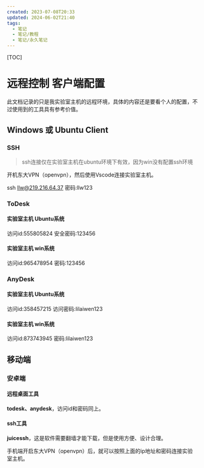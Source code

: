 ```yaml
---
created: 2023-07-08T20:33
updated: 2024-06-02T21:40
tags:
  - 笔记
  - 笔记/教程
  - 笔记/永久笔记
---
```

[TOC]


# 远程控制 客户端配置

此文档记录的只是我实验室主机的远程环境，具体的内容还是要看个人的配置，不过使用到的工具具有参考价值。

## Windows 或 Ubuntu Client

### SSH

> ssh连接仅在实验室主机在ubuntu环境下有效，因为win没有配置ssh环境

开机东大VPN（openvpn），然后使用Vscode连接实验室主机。

ssh llw@219.216.64.37
密码:llw123

### ToDesk

#### 实验室主机 Ubuntu系统

访问id:555805824
安全密码:123456

#### 实验室主机 win系统

访问id:965478954
密码:123456

### AnyDesk

#### 实验室主机 Ubuntu系统

访问id:358457215
访问密码:lilaiwen123

#### 实验室主机 win系统

访问id:873743945
密码:lilaiwen123

## 移动端

### 安卓端

#### 远程桌面工具

**todesk、anydesk**，访问id和密码同上。

#### ssh工具

**juicessh**，这是软件需要翻墙才能下载，但是使用方便、设计合理。

手机端开启东大VPN（openvpn）后，就可以按照上面的ip地址和密码连接实验室主机。
